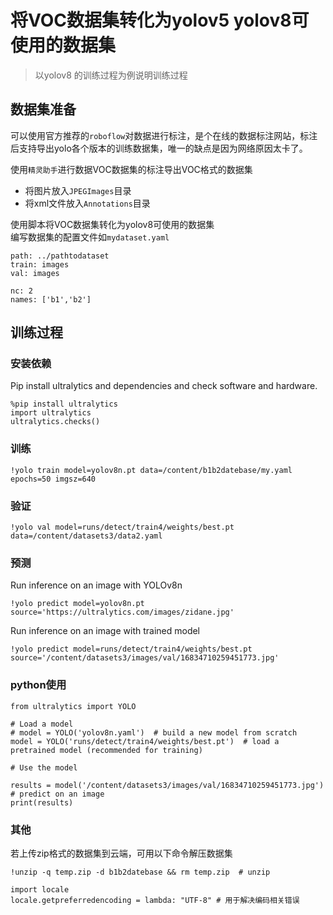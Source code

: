 # 将VOC数据集转化为yolov5 yolov8可使用的数据集

> 以yolov8 的训练过程为例说明训练过程

## 数据集准备
可以使用官方推荐的`roboflow`对数据进行标注，是个在线的数据标注网站，标注后支持导出yolo各个版本的训练数据集，唯一的缺点是因为网络原因太卡了。  

使用`精灵助手`进行数据VOC数据集的标注导出VOC格式的数据集  
- 将图片放入`JPEGImages`目录
- 将xml文件放入`Annotations`目录  


使用脚本将VOC数据集转化为yolov8可使用的数据集  
编写数据集的配置文件如`mydataset.yaml`  
```
path: ../pathtodataset 
train: images 
val: images

nc: 2
names: ['b1','b2']
```

## 训练过程

### 安装依赖
Pip install ultralytics and dependencies and check software and hardware.
```
%pip install ultralytics
import ultralytics
ultralytics.checks()
```


### 训练
```
!yolo train model=yolov8n.pt data=/content/b1b2datebase/my.yaml epochs=50 imgsz=640
```
### 验证
```
!yolo val model=runs/detect/train4/weights/best.pt data=/content/datasets3/data2.yaml
```

### 预测
Run inference on an image with YOLOv8n
```
!yolo predict model=yolov8n.pt source='https://ultralytics.com/images/zidane.jpg'
```
Run inference on an image with trained model
```
!yolo predict model=runs/detect/train4/weights/best.pt  source='/content/datasets3/images/val/16834710259451773.jpg'
```


### python使用
```
from ultralytics import YOLO

# Load a model
# model = YOLO('yolov8n.yaml')  # build a new model from scratch
model = YOLO('runs/detect/train4/weights/best.pt')  # load a pretrained model (recommended for training)

# Use the model

results = model('/content/datasets3/images/val/16834710259451773.jpg')  # predict on an image
print(results)
```


### 其他

若上传zip格式的数据集到云端，可用以下命令解压数据集
```
!unzip -q temp.zip -d b1b2datebase && rm temp.zip  # unzip
```
```
import locale
locale.getpreferredencoding = lambda: "UTF-8" # 用于解决编码相关错误
```